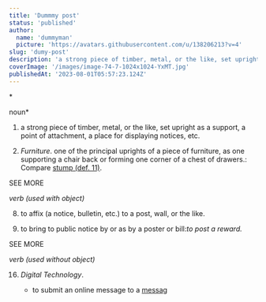 ```yaml
---
title: 'Dummmy post'
status: 'published'
author:
  name: 'dummyman'
  picture: 'https://avatars.githubusercontent.com/u/138206213?v=4'
slug: 'dumy-post'
description: 'a strong piece of timber, metal, or the like, set upright as a support, a point of attachment, a place for displaying notices, etc.'
coverImage: '/images/image-74-7-1024x1024-YxMT.jpg'
publishedAt: '2023-08-01T05:57:23.124Z'
---
```


*<br>

noun*

1. a strong piece of timber, metal, or the like, set upright as a support, a point of attachment, a place for displaying notices, etc.

2. *Furniture*. one of the principal uprights of a piece of furniture, as one supporting a chair back or forming one corner of a chest of drawers.: Compare [stump (def. 11)](https://www.dictionary.com/browse/stump).

SEE MORE

*verb (used with object)*

8. to affix (a notice, bulletin, etc.) to a post, wall, or the like.

9. to bring to public notice by or as by a poster or bill:*to post a reward.*

SEE MORE

*verb (used without object)*

16. *Digital Technology*.

    - to submit an online message to a [messag](https://www.dictionary.com/browse/message-board)

    <!-- -->

